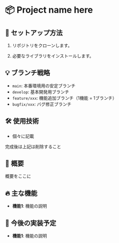 # 📦 Project name here

## 🚀 **セットアップ方法**
1. リポジトリをクローンします。

2. 必要なライブラリをインストールします。

## 💡 **ブランチ戦略**
- `main`: 本番環境用の安定ブランチ
- `develop`: 基本開発用ブランチ
- `feature/xxx`: 機能追加ブランチ（1機能 = 1ブランチ）
- `bugfix/xxx`: バグ修正ブランチ

## 🛠️ **使用技術**
- 個々に記載

完成後は上記は削除すること

## 📝 **概要**
概要をここに

## 🔥 **主な機能**
-  **機能1**: 機能の説明

## 🚀 **今後の実装予定**
-  **機能1**: 機能の説明

